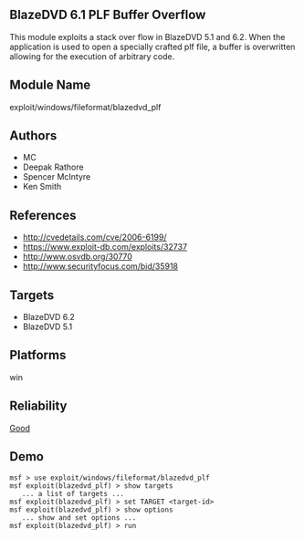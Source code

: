 ## BlazeDVD 6.1 PLF Buffer Overflow

This module exploits a stack over flow in BlazeDVD 5.1 and 
6.2. When the application is used to open a specially 
crafted plf file, a buffer is overwritten allowing for the 
execution of arbitrary code.


## Module Name
exploit/windows/fileformat/blazedvd_plf

## Authors
* MC
* Deepak Rathore
* Spencer McIntyre
* Ken Smith


## References
* http://cvedetails.com/cve/2006-6199/
* https://www.exploit-db.com/exploits/32737
* http://www.osvdb.org/30770
* http://www.securityfocus.com/bid/35918



## Targets
* BlazeDVD 6.2
* BlazeDVD 5.1


## Platforms
win

## Reliability
[Good](https://github.com/rapid7/metasploit-framework/wiki/Exploit-Ranking)

## Demo

```
msf > use exploit/windows/fileformat/blazedvd_plf
msf exploit(blazedvd_plf) > show targets
   ... a list of targets ...
msf exploit(blazedvd_plf) > set TARGET <target-id>
msf exploit(blazedvd_plf) > show options
   ... show and set options ...
msf exploit(blazedvd_plf) > run
```
    
    